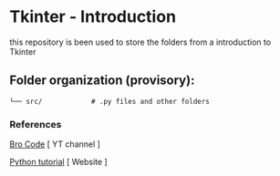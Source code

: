 # Tkinter - Introduction

this repository is been used to store the folders from a introduction to Tkinter


## Folder organization (provisory):

```plaintext
└── src/            # .py files and other folders
```

### References

[Bro Code](https://www.youtube.com/@BroCodez) [ YT channel ] <br>

[Python tutorial](https://www.pythontutorial.net/tkinter/) [ Website ]